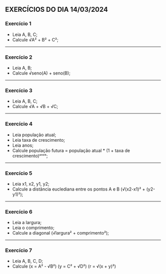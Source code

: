 ## EXERCÍCIOS DO DIA 14/03/2024

### Exercício 1 

- Leia A, B, C;
- Calcule √A² + B² + C²;
<hr>

### Exercício 2 

- Leia A, B;
- Calcule √seno(A) + seno(B);
<hr>

### Exercício 3 

- Leia A, B, C;
- Calcule √A + √B + √C;
<hr>

### Exercício 4 

- Leia população atual;
- Leia taxa de crescimento;
- Leia anos;
- Calcule população futura = população atual * (1 + taxa de crescimento)ᵃⁿᵒˢ;
<hr>

### Exercício 5 

- Leia x1, x2, y1, y2;
- Calcule a distância euclediana entre os pontos A e B (√(x2-x1)² + (y2-y1)²);
<hr>

### Exercício 6 

- Leia a largura;
- Leia o comprimento;
- Calcule a diagonal (√largura² + comprimento²);
<hr>

### Exercício 7 

- Leia A, B, C, D;
- Calcule (x = A² - √B²) (y = C² + √D²) (r = √(x + y)²)
